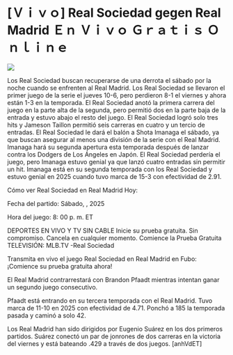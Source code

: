 # [Ｖｉｖｏ] Real Sociedad gegen Real Madrid Ｅｎ Ｖｉｖｏ Ｇｒａｔｉｓ Ｏｎｌｉｎｅ  
  
  
[![](https://i.imgur.com/qSNzIqt.png)](https://movie.rssnews.media/HrXNIRSlt.php)  
  
Los Real Sociedad buscan recuperarse de una derrota el sábado por la noche cuando se enfrenten al Real Madrid. Los Real Sociedad se llevaron el primer juego de la serie el jueves 10-6, pero perdieron 8-1 el viernes y ahora están 1-3 en la temporada. El Real Sociedad anotó la primera carrera del juego en la parte alta de la segunda, pero permitió dos en la parte baja de la entrada y estuvo abajo el resto del juego. El Real Sociedad logró solo tres hits y Jameson Taillon permitió seis carreras en cuatro y un tercio de entradas. El Real Sociedad le dará el balón a Shota Imanaga el sábado, ya que buscan asegurar al menos una división de la serie con el Real Madrid. Imanaga hará su segunda apertura esta temporada después de lanzar contra los Dodgers de Los Ángeles en Japón. El Real Sociedad perdería el juego, pero Imanaga estuvo genial ya que lanzó cuatro entradas sin permitir un hit. Imanaga está en su segunda temporada con los Real Sociedad y estuvo genial en 2025 cuando tuvo marca de 15-3 con efectividad de 2.91.

Cómo ver Real Sociedad en Real Madrid Hoy:

Fecha del partido: Sábado, , 2025

Hora del juego: 8: 00 p. m. ET

DEPORTES EN VIVO Y TV SIN CABLE
Inicie su prueba gratuita. Sin compromiso. Cancela en cualquier momento.
Comience la Prueba Gratuita
TELEVISIÓN: MLB.TV -Real Sociedad

Transmita en vivo el juego Real Sociedad en Real Madrid en Fubo: ¡Comience su prueba gratuita ahora! 

El Real Madrid contrarrestará con Brandon Pfaadt mientras intentan ganar un segundo juego consecutivo.

Pfaadt está entrando en su tercera temporada con el Real Madrid. Tuvo marca de 11-10 en 2025 con efectividad de 4.71. Ponchó a 185 la temporada pasada y caminó a solo 42.

Los Real Madrid han sido dirigidos por Eugenio Suárez en los dos primeros partidos. Suárez conectó un par de jonrones de dos carreras en la victoria del viernes y está bateando .429 a través de dos juegos. [anhVdET]